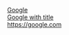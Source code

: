 [Google](https://google.com)  
[Google with title](https://google.com "Visit Google")  
<https://google.com>
